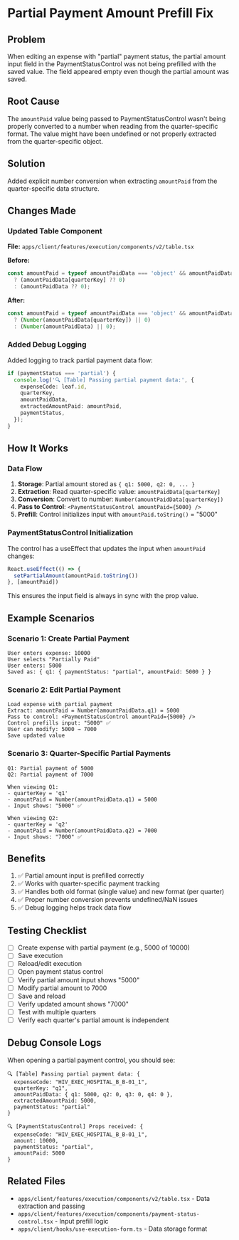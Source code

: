 # Partial Payment Amount Prefill Fix

## Problem
When editing an expense with "partial" payment status, the partial amount input field in the PaymentStatusControl was not being prefilled with the saved value. The field appeared empty even though the partial amount was saved.

## Root Cause
The `amountPaid` value being passed to PaymentStatusControl wasn't being properly converted to a number when reading from the quarter-specific format. The value might have been undefined or not properly extracted from the quarter-specific object.

## Solution
Added explicit number conversion when extracting `amountPaid` from the quarter-specific data structure.

## Changes Made

### Updated Table Component
**File:** `apps/client/features/execution/components/v2/table.tsx`

**Before:**
```typescript
const amountPaid = typeof amountPaidData === 'object' && amountPaidData !== null
  ? (amountPaidData[quarterKey] ?? 0)
  : (amountPaidData ?? 0);
```

**After:**
```typescript
const amountPaid = typeof amountPaidData === 'object' && amountPaidData !== null
  ? (Number(amountPaidData[quarterKey]) || 0)
  : (Number(amountPaidData) || 0);
```

### Added Debug Logging
Added logging to track partial payment data flow:
```typescript
if (paymentStatus === 'partial') {
  console.log('🔍 [Table] Passing partial payment data:', {
    expenseCode: leaf.id,
    quarterKey,
    amountPaidData,
    extractedAmountPaid: amountPaid,
    paymentStatus,
  });
}
```

## How It Works

### Data Flow
1. **Storage**: Partial amount stored as `{ q1: 5000, q2: 0, ... }`
2. **Extraction**: Read quarter-specific value: `amountPaidData[quarterKey]`
3. **Conversion**: Convert to number: `Number(amountPaidData[quarterKey])`
4. **Pass to Control**: `<PaymentStatusControl amountPaid={5000} />`
5. **Prefill**: Control initializes input with `amountPaid.toString()` = "5000"

### PaymentStatusControl Initialization
The control has a useEffect that updates the input when `amountPaid` changes:
```typescript
React.useEffect(() => {
  setPartialAmount(amountPaid.toString())
}, [amountPaid])
```

This ensures the input field is always in sync with the prop value.

## Example Scenarios

### Scenario 1: Create Partial Payment
```
User enters expense: 10000
User selects "Partially Paid"
User enters: 5000
Saved as: { q1: { paymentStatus: "partial", amountPaid: 5000 } }
```

### Scenario 2: Edit Partial Payment
```
Load expense with partial payment
Extract: amountPaid = Number(amountPaidData.q1) = 5000
Pass to control: <PaymentStatusControl amountPaid={5000} />
Control prefills input: "5000" ✅
User can modify: 5000 → 7000
Save updated value
```

### Scenario 3: Quarter-Specific Partial Payments
```
Q1: Partial payment of 5000
Q2: Partial payment of 7000

When viewing Q1:
- quarterKey = 'q1'
- amountPaid = Number(amountPaidData.q1) = 5000
- Input shows: "5000" ✅

When viewing Q2:
- quarterKey = 'q2'
- amountPaid = Number(amountPaidData.q2) = 7000
- Input shows: "7000" ✅
```

## Benefits
1. ✅ Partial amount input is prefilled correctly
2. ✅ Works with quarter-specific payment tracking
3. ✅ Handles both old format (single value) and new format (per quarter)
4. ✅ Proper number conversion prevents undefined/NaN issues
5. ✅ Debug logging helps track data flow

## Testing Checklist
- [ ] Create expense with partial payment (e.g., 5000 of 10000)
- [ ] Save execution
- [ ] Reload/edit execution
- [ ] Open payment status control
- [ ] Verify partial amount input shows "5000"
- [ ] Modify partial amount to 7000
- [ ] Save and reload
- [ ] Verify updated amount shows "7000"
- [ ] Test with multiple quarters
- [ ] Verify each quarter's partial amount is independent

## Debug Console Logs
When opening a partial payment control, you should see:
```
🔍 [Table] Passing partial payment data: {
  expenseCode: "HIV_EXEC_HOSPITAL_B_B-01_1",
  quarterKey: "q1",
  amountPaidData: { q1: 5000, q2: 0, q3: 0, q4: 0 },
  extractedAmountPaid: 5000,
  paymentStatus: "partial"
}

🔍 [PaymentStatusControl] Props received: {
  expenseCode: "HIV_EXEC_HOSPITAL_B_B-01_1",
  amount: 10000,
  paymentStatus: "partial",
  amountPaid: 5000
}
```

## Related Files
- `apps/client/features/execution/components/v2/table.tsx` - Data extraction and passing
- `apps/client/features/execution/components/payment-status-control.tsx` - Input prefill logic
- `apps/client/hooks/use-execution-form.ts` - Data storage format
